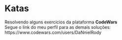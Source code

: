 # Katas
<p> Resolvendo alguns exercícios da plataforma <strong> CodeWars </strong> <br> Segue o link do meu perfil para as demais soluções: <a>https://www.codewars.com/users/DaNnielRody</a></p>

